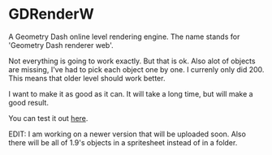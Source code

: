 # GDRenderW
A Geometry Dash online level rendering engine. The name stands for 'Geometry Dash renderer web'.

Not everything is going to work exactly. But that is ok. Also alot of objects are missing, I've had to pick each object one by one. I currenly only did 200.
This means that older level should work better.

I want to make it as good as it can. It will take a long time, but will make a good result.

You can test it out [here](https://iliashdz.github.io/GDRenderW).

EDIT: I am working on a newer version that will be uploaded soon. Also there will be all of 1.9's objects in a spritesheet instead of in a folder.
